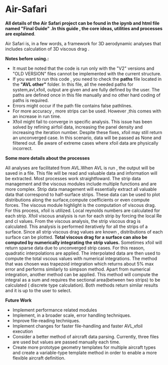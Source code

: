 # Air-Safari
 **All details of the **Air Safari** project can be found in the ipynb and html file named "Final Guide" .In this guide , the core ideas, utilities and processes are explained**. 

 
Air Safari is, in a few words, a framework for 3D aerodynamic analyses that includes calculation of 3D viscous drag .

**Notes before using.:**
*  It must be noted that the code is run only with the "V2" versions and  "OLD VERSION" files cannot be implemented with the current structure. 
*  If you want to run this code , you need to check the **paths** file located in the **"AVL other"** folder. In this file, all the needed paths for system,avl,xfoil, output are given and are fully defined by the user. The paths are defined once in this file manually and no other hard coding of paths is required.
*  Errors might occur if the path file contains false pathlines.
*  For more accuracy , more strips can be used. However ,this comes with an increase in run time.
*  Xfoil might fail to converge in specific analysis. This issue has been solved by refining airfoil data, increasing the panel density and increasing the iteration number. Despite these fixes, xfoil may still return an unconverged case. In this scenario, data will be passed as None and filtered out. Be aware of extreme cases where xfoil data are physically incorrect.


**Some more details about the processes** 


All analyses are facilitated from AVL.When AVL is run , the output will be saved in a file. This file will be read and valuable data and information will be extracted. Most processes work straightfoward. The strip data management and the viscous modules include multiple functions and are more complex. Strip data management will  essentially extract all  valuable data that correspond to half-surface strips. These data can be used to plot distributions along the surface,compute coefficients or even compute forces. The viscous module highlight is the computation of viscous drag. For this process, xfoil is utilized. Local reynolds numbers are calculated for each strip. Xfoil viscous analysis is run for each strip by forcing the local Re and cl values. From the viscous analysis, the strip viscous drag is calculated. This analysis is performed iteratively for all the strips of a surface. Since all strip viscous drag values are known , distributions of each surface can be plotted. **Total viscous drag for a surface can also be computed by numerically integrating the strip values.** Sometimes xfoil will return sparse data due to unconverged strip cases. For this reason, quadratic interpolations are applied. The interpolated data are then used to compute the total vscous values with numerical integrations. The method that was chosen was trapezoid integration which returns about 5% max error and performs similarly to simpson method. Apart from numerical integration, another method can be applied. This method will compute the integral as a sum and requires the sectional area(between two strips) to be calculated ( discrete type calculation). Both methods return similar results and it is up to the user to select. 

**Future Work** 
* Implement performance related modules
* Implement, in a broader scale, error handling techniques.
* Improve file-reading techniques.
* Implement changes for faster file-handling and faster AVL,xfoil execution
* Consider a better method of aircraft data parsing. Currently, three files are used but values are passed manually  each time.
* Create more prototype geometry templates for multiple aircraft types and create a variable-type template method in order to enable a more flexible aircraft definition.
  

